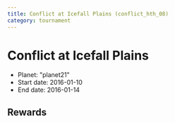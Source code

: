 ```yaml
---
title: Conflict at Icefall Plains (conflict_hth_08)
category: tournament
---
```

# Conflict at Icefall Plains

  * Planet: "planet21"
  * Start date: 2016-01-10
  * End date: 2016-01-14

## Rewards


